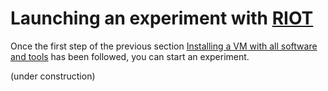 
# Launching an experiment with [RIOT](http://www.riot-os.org/)

Once the first step of the previous section 
[Installing a VM with all software and tools](README-vm.md) has been followed,  you can start an experiment.

(under construction)

